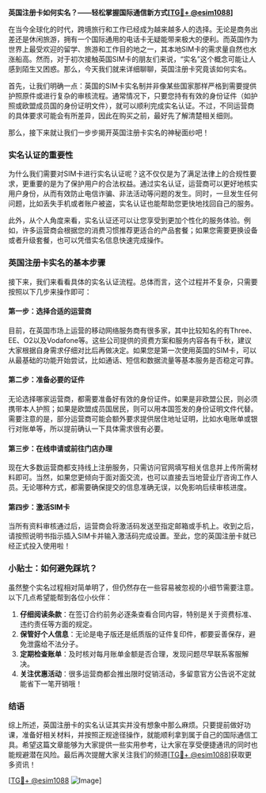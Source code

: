 **英国注册卡如何实名？——轻松掌握国际通信新方式[[TG💪+ @esim1088](https://t.me/s/esim1088)]**

在当今全球化的时代，跨境旅行和工作已经成为越来越多人的选择。无论是商务出差还是休闲旅游，拥有一个国际通用的电话卡无疑能带来极大的便利。而英国作为世界上最受欢迎的留学、旅游和工作目的地之一，其本地SIM卡的需求量自然也水涨船高。然而，对于初次接触英国SIM卡的朋友们来说，“实名”这个概念可能让人感到陌生又困惑。那么，今天我们就来详细聊聊，英国注册卡究竟该如何实名。

首先，让我们明确一点：英国的SIM卡实名制并非像某些国家那样严格到需要提供护照原件或进行复杂的审核流程。通常情况下，只要您持有有效的身份证件（如护照或欧盟成员国的身份证明文件），就可以顺利完成实名认证。不过，不同运营商的具体要求可能会有所差异，因此在购买之前，最好先了解清楚相关细则。

那么，接下来就让我们一步步揭开英国注册卡实名的神秘面纱吧！

### 实名认证的重要性

为什么我们需要对SIM卡进行实名认证呢？这不仅仅是为了满足法律上的合规性要求，更重要的是为了保护用户的合法权益。通过实名认证，运营商可以更好地核实用户身份，从而有效防止电信诈骗、非法活动等问题的发生。同时，一旦发生任何问题，比如丢失手机或者账户被盗，实名认证也能帮助您更快地找回自己的服务。

此外，从个人角度来看，实名认证还可以让您享受到更加个性化的服务体验。例如，许多运营商会根据您的消费习惯推荐更适合的产品套餐；如果您需要更换设备或者升级套餐，也可以凭借实名信息快速完成操作。

### 英国注册卡实名的基本步骤

接下来，我们来看看具体的实名认证流程。总体而言，这个过程并不复杂，只需要按照以下几步来操作即可：

#### 第一步：选择合适的运营商

目前，在英国市场上运营的移动网络服务商有很多家，其中比较知名的有Three、EE、O2以及Vodafone等。这些公司提供的资费方案和服务内容各有千秋，建议大家根据自身需求仔细对比后再做决定。如果您是第一次使用英国的SIM卡，可以从最基础的功能开始尝试，比如通话、短信和数据流量等基本服务是否稳定可靠。

#### 第二步：准备必要的证件

无论选择哪家运营商，都需要准备好有效的身份证件。如果是非欧盟公民，则必须携带本人护照；如果是欧盟成员国居民，则可以用本国签发的身份证明文件代替。需要注意的是，部分运营商可能会额外要求提供居住地址证明，比如水电账单或银行对账单等，所以提前确认一下具体需求很有必要。

#### 第三步：在线申请或前往门店办理

现在大多数运营商都支持线上注册服务，只需访问官网填写相关信息并上传所需材料即可。当然，如果您更倾向于面对面交流，也可以直接去当地营业厅咨询工作人员。无论哪种方式，都需要确保提交的信息准确无误，以免影响后续审核进度。

#### 第四步：激活SIM卡

当所有资料审核通过后，运营商会将激活码发送至指定邮箱或手机上。收到之后，请按照说明书指示插入SIM卡并输入激活码完成设置。至此，您的英国注册卡就已经正式投入使用啦！

### 小贴士：如何避免踩坑？

虽然整个实名过程相对简单明了，但仍然存在一些容易被忽视的小细节需要注意。以下几点希望能帮到各位小伙伴：

1. **仔细阅读条款**：在签订合约前务必逐条查看合同内容，特别是关于资费标准、违约责任等方面的规定。
2. **保管好个人信息**：无论是电子版还是纸质版的证件复印件，都要妥善保存，避免泄露给不法分子。
3. **定期检查账单**：及时核对每月账单金额是否合理，发现问题尽早联系客服解决。
4. **关注优惠活动**：很多运营商都会推出限时促销活动，多留意官方公告说不定就能省下一笔开销哦！

### 结语

综上所述，英国注册卡的实名认证其实并没有想象中那么麻烦。只要提前做好功课，准备好相关材料，并按照正规途径操作，就能顺利拿到属于自己的国际通信工具。希望这篇文章能够为大家提供一些实用参考，让大家在享受便捷通讯的同时也能规避潜在风险。最后再次提醒大家关注我们的频道[[TG💪+ @esim1088](https://t.me/s/esim1088)]获取更多资讯！

[[TG💪+ @esim1088](https://t.me/s/esim1088) ![Image](https://i.postimg.cc/4NQfJmqS/Snipaste-2025-05-13-00-14-12.png)]